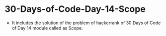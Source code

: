# 30-Days-of-Code-Day-14-Scope
- It includes the solution of the problem of hackerrank of 30 Days of Code of Day 14 module called as Scope.
